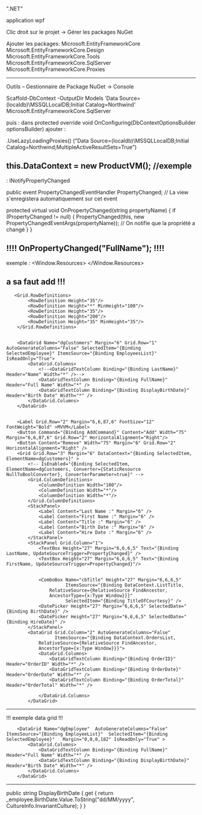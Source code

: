 
".NET"

application wpf

Clic droit sur le projet -> Gérer les packages NuGet 

Ajouter les packages:
Microsoft.EntityFrameworkCore
Microsoft.EntityFrameworkCore.Design
Microsoft.EntityFrameworkCore.Tools
Microsoft.EntityFrameworkCore.SqlServer
Microsoft.EntityFrameworkCore.Proxies

-------------------------------------------------------------------------------------------------------------------------------------

Outils – Gestionnaire de Package NuGet -> Console

 Scaffold-DbContext -OutputDir Models 'Data Source=(localdb)\MSSQLLocalDB;Initial Catalog=Northwind' Microsoft.EntityFrameworkCore.SqlServer

   puis :
dans protected override void OnConfiguring(DbContextOptionsBuilder optionsBuilder) ajouter : 


.UseLazyLoadingProxies()
    ("Data Source=(localdb)\\MSSQLLocalDB;Initial Catalog=Northwind;MultipleActiveResultSets=True")




 this.DataContext = new ProductVM(); //exemple
--------------------------------------------------------------------------------------------------------------------------------------
 
  : INotifyPropertyChanged
  
  public event PropertyChangedEventHandler PropertyChanged; // La view s'enregistera automatiquement sur cet event

 protected virtual void OnPropertyChanged(string propertyName)
 {
     if (PropertyChanged != null)
     {
         PropertyChanged(this, new PropertyChangedEventArgs(propertyName)); // On notifie que la propriété a changé
     }
 }

!!!! OnPropertyChanged("FullName"); !!!!
------------------------------------------------------------------------------------------------------------------------------------
exemple : 
 <Window.Resources>
 <DataTemplate x:Key="listTemplate">
     <StackPanel Margin="0 5 0 5">
         <Label Content="{Binding ProductId}" HorizontalAlignment="Left" VerticalAlignment="Center"/>
         <Label Content="{Binding ProductName}" HorizontalAlignment="Right" VerticalAlignment="Center"/>
     </StackPanel>
 </DataTemplate>
</Window.Resources>

a sa faut add  !!! 
 <ListBox x:Name="listBoxProduct" SelectedItem="{Binding SelectedProduct}" ItemsSource="{Binding ListProducts}" ItemTemplate="{StaticResource listboxTemplate}"  Margin="10,24,580,276" />
-------------------------------------------------------------------------------------------------------------------------------------
       <Grid.RowDefinitions>
            <RowDefinition Height="35"/>
            <RowDefinition Height="*" MinHeight="100"/>
            <RowDefinition Height="35"/>
            <RowDefinition Height="200"/>
            <RowDefinition Height="35" MinHeight="35"/>
        </Grid.RowDefinitions>


        <DataGrid Name="dgCustomers" Margin="6" Grid.Row="1" AutoGenerateColumns="False" SelectedItem="{Binding        SelectedEmployee}" ItemsSource="{Binding EmployeesList}" IsReadOnly="True">
            <DataGrid.Columns>
                <!--<DataGridTextColumn Binding="{Binding LastName}" Header="Name" Width="*" />-->
                <DataGridTextColumn Binding="{Binding FullName}" Header="Full Name" Width="*" />
                <DataGridTextColumn Binding="{Binding DisplayBirthDate}" Header="Birth Date" Width="*" />
            </DataGrid.Columns>
        </DataGrid>


        <Label Grid.Row="2" Margin="6,6,87,6" FontSize="12" FontWeight="Bold" >MVVM</Label>
        <Button Command="{Binding AddCommand}" Content="Add" Width="75" Margin="6,6,87,6" Grid.Row="2" HorizontalAlignment="Right"/>
        <Button Content="Remove" Width="75" Margin="6" Grid.Row="2" HorizontalAlignment="Right" />
        <Grid Grid.Row="3" Margin="6" DataContext="{Binding SelectedItem, ElementName=dgCustomers}" >
            <!-- IsEnabled="{Binding SelectedItem, ElementName=dgCustomers, Converter={StaticResource NullToBoolConverter}, ConverterParameter=true}" -->
            <Grid.ColumnDefinitions>
                <ColumnDefinition Width="100"/>
                <ColumnDefinition Width="*"/>
                <ColumnDefinition Width="*"/>
            </Grid.ColumnDefinitions>
            <StackPanel>
                <Label Content="Last Name :" Margin="6" />
                <Label Content="First Name :" Margin="6" />
                <Label Content="Title :" Margin="6" />
                <Label Content="Birth Date :" Margin="6" />
                <Label Content="Hire Date :" Margin="6" />
            </StackPanel>
            <StackPanel Grid.Column="1">
                <TextBox Height="27" Margin="6,6,6,5" Text="{Binding LastName, UpdateSourceTrigger=PropertyChanged}" />
                <TextBox Height="27" Margin="6,6,6,5" Text="{Binding FirstName, UpdateSourceTrigger=PropertyChanged}"/>


                <ComboBox Name="cbTitle" Height="27" Margin="6,6,6,5" 
                          ItemsSource="{Binding DataContext.ListTitle, 
                    RelativeSource={RelativeSource FindAncestor,
                    AncestorType={x:Type Window}}}"                          
                          SelectedItem="{Binding TitleOfCourtesy}" />
                <DatePicker Height="27" Margin="6,6,6,5" SelectedDate="{Binding BirthDate}" />
                <DatePicker Height="27" Margin="6,6,6,5" SelectedDate="{Binding HireDate}" />
            </StackPanel>
            <DataGrid Grid.Column="2" AutoGenerateColumns="False"
                      ItemsSource="{Binding DataContext.OrdersList,
                RelativeSource={RelativeSource FindAncestor,
                AncestorType={x:Type Window}}}">
                <DataGrid.Columns>
                    <DataGridTextColumn Binding="{Binding OrderID}" Header="OrderID" Width="*" />
                    <DataGridTextColumn Binding="{Binding OrderDate}" Header="OrderDate" Width="*" />
                    <DataGridTextColumn Binding="{Binding OrderTotal}" Header="OrderTotal" Width="*" />

                </DataGrid.Columns>
            </DataGrid>
-------------------------------------------------------------------------------------------------------------------------------------
!!! exemple data grid !!!

        <DataGrid Name="dgEmployee"  AutoGenerateColumns="False"  ItemsSource="{Binding EmployeeList}"  SelectedItem="{Binding SelectedEmployee}"   Margin="0,0,0,182" IsReadOnly="True" >
            <DataGrid.Columns>
                <DataGridTextColumn Binding="{Binding FullName}" Header="Full Name" Width="*" />
                <DataGridTextColumn Binding="{Binding DisplayBirthDate}" Header="Birth Date" Width="*" />
            </DataGrid.Columns>
        </DataGrid>
-------------------------------------------------------------------------------------------------------------------------------------

  public string DisplayBirthDate
  {
      get { return _employee.BirthDate.Value.ToString("dd/MM/yyyy", CultureInfo.InvariantCulture); }
  }
